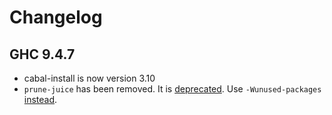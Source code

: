 
# Changelog

## GHC 9.4.7

* cabal-install is now version 3.10
* `prune-juice` has been removed. It is [deprecated](https://github.com/dfithian/prune-juice#readme).
  Use `-Wunused-packages` [instead](https://downloads.haskell.org/~ghc/9.4.7/docs/users_guide/using-warnings.html?highlight=wunused%20packages#ghc-flag--Wunused-packages).
